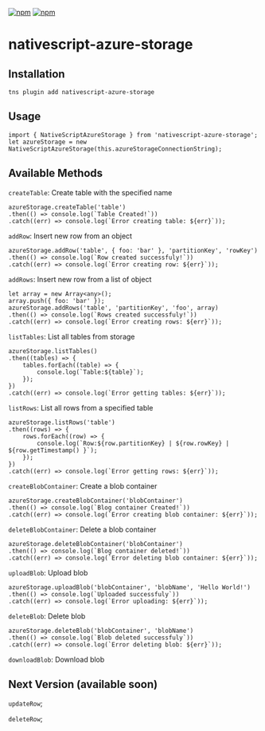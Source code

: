 [![npm](https://img.shields.io/npm/v/nativescript-azure-storage.svg)](https://www.npmjs.com/package/nativescript-azure-storage)
[![npm](https://img.shields.io/npm/dt/nativescript-azure-storage.svg?label=npm%20downloads)](https://www.npmjs.com/package/nativescript-azure-storage)

# nativescript-azure-storage

## Installation
`tns plugin add nativescript-azure-storage`

## Usage

```
import { NativeScriptAzureStorage } from 'nativescript-azure-storage';
let azureStorage = new NativeScriptAzureStorage(this.azureStorageConnectionString);
```

## Available Methods
`createTable`: Create table with the specified name
```
azureStorage.createTable('table')
.then(() => console.log(`Table Created!`))
.catch((err) => console.log(`Error creating table: ${err}`));
```

`addRow`: Insert new row from an object
```
azureStorage.addRow('table', { foo: 'bar' }, 'partitionKey', 'rowKey')
.then(() => console.log(`Row created successfuly!`))
.catch((err) => console.log(`Error creating row: ${err}`));
```

`addRows`: Insert new row from a list of object
```
let array = new Array<any>();
array.push({ foo: 'bar' });
azureStorage.addRows('table', 'partitionKey', 'foo', array)
.then(() => console.log(`Rows created successfuly!`))
.catch((err) => console.log(`Error creating rows: ${err}`));
```

`listTables`: List all tables from storage
```
azureStorage.listTables()
.then((tables) => {
    tables.forEach((table) => {
        console.log(`Table:${table}`);
    });
})
.catch((err) => console.log(`Error getting tables: ${err}`));
```

`listRows`: List all rows from a specified table
```
azureStorage.listRows('table')
.then((rows) => {
    rows.forEach((row) => {
        console.log(`Row:${row.partitionKey} | ${row.rowKey} | ${row.getTimestamp() }`);
    });
})
.catch((err) => console.log(`Error getting rows: ${err}`));
```

`createBlobContainer`: Create a blob container
```
azureStorage.createBlobContainer('blobContainer')
.then(() => console.log(`Blog container Created!`))
.catch((err) => console.log(`Error creating blob container: ${err}`));
```

`deleteBlobContainer`: Delete a blob container
```
azureStorage.deleteBlobContainer('blobContainer')
.then(() => console.log(`Blog container deleted!`))
.catch((err) => console.log(`Error deleting blob container: ${err}`));
```

`uploadBlob`: Upload blob
```
azureStorage.uploadBlob('blobContainer', 'blobName', 'Hello World!')
.then(() => console.log(`Uploaded successfuly`))
.catch((err) => console.log(`Error uploading: ${err}`));
```

`deleteBlob`: Delete blob
```
azureStorage.deleteBlob('blobContainer', 'blobName')
.then(() => console.log(`Blob deleted successfuly`))
.catch((err) => console.log(`Error deleting blob: ${err}`));
```

`downloadBlob`: Download blob

## Next Version (available soon)
`updateRow`;

`deleteRow`;

